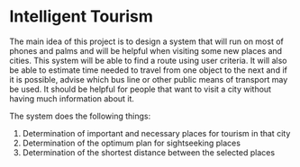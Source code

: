 # Intelligent Tourism
  
The main idea of this project is to design a system that will run on most of phones and palms and will be helpful when visiting some new places and cities. This system will be able to find a route using user criteria. It will also be able to estimate time needed to travel from one object to the next and if it is possible, advise which bus line or other public means of transport may be used. It should be helpful for people that want to visit a city without having much information about it.

The system does the following things:
1. Determination of important and necessary places for tourism in that city
2. Determination of the optimum plan for sightseeking places
3. Determination of the shortest distance between the selected places

